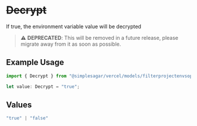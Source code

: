 # ~~Decrypt~~

If true, the environment variable value will be decrypted

> :warning: **DEPRECATED**: This will be removed in a future release, please migrate away from it as soon as possible.

## Example Usage

```typescript
import { Decrypt } from "@simplesagar/vercel/models/filterprojectenvsop.js";

let value: Decrypt = "true";
```

## Values

```typescript
"true" | "false"
```